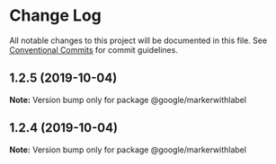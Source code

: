 # Change Log

All notable changes to this project will be documented in this file.
See [Conventional Commits](https://conventionalcommits.org) for commit guidelines.

## 1.2.5 (2019-10-04)

**Note:** Version bump only for package @google/markerwithlabel





## 1.2.4 (2019-10-04)

**Note:** Version bump only for package @google/markerwithlabel
